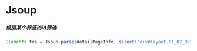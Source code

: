 # Jsoup
##### 根据某个标签的id筛选
```java
Elements trs = Jsoup.parse(detailPageInfo).select("div#layout-01_02_99")
```
